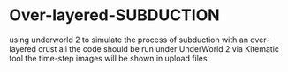 # Over-layered-SUBDUCTION
using underworld 2 to simulate the process of subduction with an over-layered crust
all the code should be run under UnderWorld 2 via Kitematic tool
the time-step images will be shown in upload files
